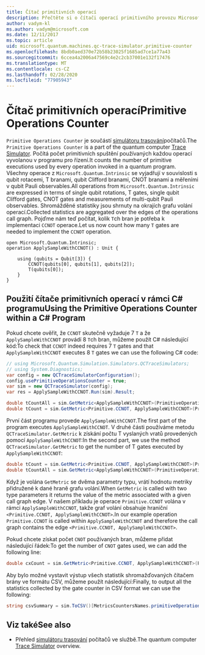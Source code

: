 ```yaml
---
title: Čítač primitivních operací
description: Přečtěte si o čítači operací primitivního provozu Microsoft QDK, který sleduje počet primitivních spuštění používaných operacemi v programu za běhu.
author: vadym-kl
ms.author: vadym@microsoft.com
ms.date: 12/11/2017
ms.topic: article
uid: microsoft.quantum.machines.qc-trace-simulator.primitive-counter
ms.openlocfilehash: 8bdb0aed370e72b58b23025f1685ad7ce1a77a43
ms.sourcegitcommit: 6ccea4a2006a47569c4e2c2cb37001e132f17476
ms.translationtype: MT
ms.contentlocale: cs-CZ
ms.lasthandoff: 02/28/2020
ms.locfileid: "77905943"
---
```

# <a name="primitive-operations-counter"></a><span data-ttu-id="0f983-103">Čítač primitivních operací</span><span class="sxs-lookup"><span data-stu-id="0f983-103">Primitive Operations Counter</span></span>  

<span data-ttu-id="0f983-104">`Primitive Operations Counter` je součástí [simulátoru trasování](xref:microsoft.quantum.machines.qc-trace-simulator.intro)počítačů.</span><span class="sxs-lookup"><span data-stu-id="0f983-104">The `Primitive Operations Counter` is a part of the quantum computer [Trace Simulator](xref:microsoft.quantum.machines.qc-trace-simulator.intro).</span></span> <span data-ttu-id="0f983-105">Počítá počet primitivních spuštění používaných každou operací vyvolanou v programu pro řízení.</span><span class="sxs-lookup"><span data-stu-id="0f983-105">It counts the number of primitive executions used by every operation invoked in a quantum program.</span></span> <span data-ttu-id="0f983-106">Všechny operace z `Microsoft.Quantum.Intrinsic` se vyjadřují v souvislosti s qubit rotacemi, T branami, qubit Clifford branami, CNOT branami a měřeními v qubit Pauli observables.</span><span class="sxs-lookup"><span data-stu-id="0f983-106">All operations from `Microsoft.Quantum.Intrinsic` are expressed in terms of single qubit rotations, T gates, single qubit Clifford gates, CNOT gates and measurements of multi-qubit Pauli observables.</span></span> <span data-ttu-id="0f983-107">Shromážděné statistiky jsou shrnuty na okrajích grafu volání operací.</span><span class="sxs-lookup"><span data-stu-id="0f983-107">Collected statistics are aggregated over the edges of the operations call graph.</span></span> <span data-ttu-id="0f983-108">Pojďme nám teď počítat, kolik `T`ch bran je potřeba k implementaci `CCNOT` operace.</span><span class="sxs-lookup"><span data-stu-id="0f983-108">Let us now count how many `T` gates are needed to implement the `CCNOT` operation.</span></span> 

```qsharp
open Microsoft.Quantum.Intrinsic;
operation ApplySampleWithCCNOT() : Unit {

    using (qubits = Qubit[3]) {
        CCNOT(qubits[0], qubits[1], qubits[2]);
        T(qubits[0]);
    } 
}
```

## <a name="using-the-primitive-operations-counter-within-a-c-program"></a><span data-ttu-id="0f983-109">Použití čítače primitivních operací v rámci C# programu</span><span class="sxs-lookup"><span data-stu-id="0f983-109">Using the Primitive Operations Counter within a C# Program</span></span>

<span data-ttu-id="0f983-110">Pokud chcete ověřit, že `CCNOT` skutečně vyžaduje 7 `T` a že `ApplySampleWithCCNOT` provádí 8 `T`ch bran, můžeme použít C# následující kód:</span><span class="sxs-lookup"><span data-stu-id="0f983-110">To check that `CCNOT` indeed requires 7 `T` gates and that `ApplySampleWithCCNOT` executes 8 `T` gates we can use the following C# code:</span></span>

```csharp 
// using Microsoft.Quantum.Simulation.Simulators.QCTraceSimulators;
// using System.Diagnostics;
var config = new QCTraceSimulatorConfiguration();
config.usePrimitiveOperationsCounter = true;
var sim = new QCTraceSimulator(config);
var res = ApplySampleWithCCNOT.Run(sim).Result;

double tCountAll = sim.GetMetric<ApplySampleWithCCNOT>(PrimitiveOperationsGroupsNames.T);
double tCount = sim.GetMetric<Primitive.CCNOT, ApplySampleWithCCNOT>(PrimitiveOperationsGroupsNames.T);
```

<span data-ttu-id="0f983-111">První část programu provede `ApplySampleWithCCNOT`.</span><span class="sxs-lookup"><span data-stu-id="0f983-111">The first part of the program executes `ApplySampleWithCCNOT`.</span></span> <span data-ttu-id="0f983-112">V druhé části používáme metodu `QCTraceSimulator.GetMetric` k získání počtu T vyslaných vratů provedených pomocí `ApplySampleWithCCNOT`:</span><span class="sxs-lookup"><span data-stu-id="0f983-112">In the second part, we use the method `QCTraceSimulator.GetMetric` to get the number of T gates executed by `ApplySampleWithCCNOT`:</span></span> 

```csharp
double tCount = sim.GetMetric<Primitive.CCNOT, ApplySampleWithCCNOT>(PrimitiveOperationsGroupsNames.T);
double tCountAll = sim.GetMetric<ApplySampleWithCCNOT>(PrimitiveOperationsGroupsNames.T);
```

<span data-ttu-id="0f983-113">Když je volána `GetMetric` se dvěma parametry typu, vrátí hodnotu metriky přidružené k dané hraně grafu volání.</span><span class="sxs-lookup"><span data-stu-id="0f983-113">When `GetMetric` is called with two type parameters it returns the value of the metric associated with a given call graph edge.</span></span> <span data-ttu-id="0f983-114">V našem příkladu je operace `Primitive.CCNOT` volána v rámci `ApplySampleWithCCNOT`, takže graf volání obsahuje hraniční `<Primitive.CCNOT, ApplySampleWithCCNOT>`.</span><span class="sxs-lookup"><span data-stu-id="0f983-114">In our example operation `Primitive.CCNOT` is called within `ApplySampleWithCCNOT` and therefore the call graph contains the edge `<Primitive.CCNOT, ApplySampleWithCCNOT>`.</span></span> 

<span data-ttu-id="0f983-115">Pokud chcete získat počet `CNOT` používaných bran, můžeme přidat následující řádek:</span><span class="sxs-lookup"><span data-stu-id="0f983-115">To get the number of `CNOT` gates used, we can add the following line:</span></span>
```csharp
double cxCount = sim.GetMetric<Primitive.CCNOT, ApplySampleWithCCNOT>(PrimitiveOperationsGroupsNames.CX);
```

<span data-ttu-id="0f983-116">Aby bylo možné vystavit výstup všech statistik shromažďovaných čítačem brány ve formátu CSV, můžeme použít následující:</span><span class="sxs-lookup"><span data-stu-id="0f983-116">Finally, to output all the statistics collected by the gate counter in CSV format we can use the following:</span></span>
```csharp
string csvSummary = sim.ToCSV()[MetricsCountersNames.primitiveOperationsCounter];
```

## <a name="see-also"></a><span data-ttu-id="0f983-117">Viz také</span><span class="sxs-lookup"><span data-stu-id="0f983-117">See also</span></span> ##

- <span data-ttu-id="0f983-118">Přehled [simulátoru trasování](xref:microsoft.quantum.machines.qc-trace-simulator.intro) počítačů ve službě.</span><span class="sxs-lookup"><span data-stu-id="0f983-118">The quantum computer [Trace Simulator](xref:microsoft.quantum.machines.qc-trace-simulator.intro) overview.</span></span>
